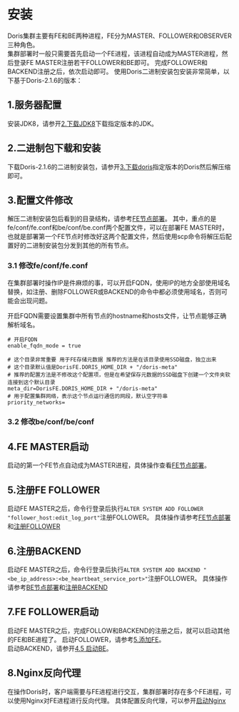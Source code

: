 # 安装

Doris集群主要有FE和BE两种进程，FE分为MASTER、FOLLOWER和OBSERVER三种角色。  
集群部署时一般只需要首先启动一个FE进程，该进程自动成为MASTER进程，然后登录FE MASTER注册若干FOLLOWER和BE即可。
完成FOLLOWER和BACKEND注册之后，依次启动即可。
使用Doris二进制安装包安装非常简单，以下基于Doris-2.1.6的版本：

## 1.服务器配置

安装JDK8，请参开[2.下载JDK8](resource_download.md#2-jdk8)下载指定版本的JDK。

## 2.二进制包下载和安装

下载Doris-2.1.6的二进制安装包，请参开[3.下载doris](resource_download.md#3-doris)指定版本的Doris然后解压缩即可。

## 3.配置文件修改

解压二进制安装包后看到的目录结构，请参考[FE节点部署](fe_deploy.md)。
其中，重点的是fe/conf/fe.conf和be/conf/be.conf两个配置文件，可以在部署FE
MASTER时，也就是部署第一个FE节点时修改好这两个配置文件，然后使用scp命令将解压后配置好的二进制安装包分发到其他的所有节点。

### 3.1 修改fe/conf/fe.conf

在集群部署时操作IP是件麻烦的事，可以开启FQDN，使用IP的地方全部使用域名替换，如注册、删除FOLLOWER或BACKEND的命令中都必须使用域名，否则可能会出现问题。

开启FQDN需要设置集群中所有节点的hostname和hosts文件，让节点能够正确解析域名。

```shell
# 开启FQDN
enable_fqdn_mode = true

# 这个目录非常重要 用于FE存储元数据 推荐的方法是在该目录使用SSD磁盘，独立出来
# 这个目录默认值是DorisFE.DORIS_HOME_DIR + "/doris-meta" 
# 推荐的配置方法是不修改这个配置项，但是在希望保存元数据的SSD磁盘下创建一个文件夹软连接到这个默认目录
meta_dir=DorisFE.DORIS_HOME_DIR + "/doris-meta"
# 用于配置集群网络，表示这个节点运行通信的网段，默认空字符串
priority_networks= 
```

### 3.2 修改be/conf/be/conf

## 4.FE MASTER启动

启动的第一个FE节点自动成为MASTER进程，具体操作查看[FE节点部署](fe_deploy.md)。

## 5.注册FE FOLLOWER

启动FE MASTER之后，命令行登录后执行`ALTER SYSTEM ADD FOLLOWER "follower_host:edit_log_port"`注册FOLLOWER。
具体操作请参考[FE节点部署](fe_deploy.md)和[注册FOLLOWER](node.md#1-1-follower)

## 6.注册BACKEND

启动FE MASTER之后，命令行登录后执行`ALTER SYSTEM ADD BACKEND "<be_ip_address>:<be_heartbeat_service_port>"`注册FOLLOWER。
具体操作请参考[BE节点部署](be_deploy.md)和[注册BACKEND](node.md#3-1-be)

## 7.FE FOLLOWER启动

启动FE MASTER之后，完成FOLLOW和BACKEND的注册之后，就可以启动其他的FE和BE进程了。
启动FOLLOWER，请参考[5.添加FE](fe_deploy.md#5-2)。  
启动BACKEND，请参开[4.5 启动BE](be_deploy.md#4-5-be)。

## 8.Nginx反向代理

在操作Doris时，客户端需要与FE进程进行交互，集群部署时存在多个FE进程，可以使用Nginx对FE进程进行反向代理。
具体配置反向代理，可以参开[启动Nginx](cluster-deploy.md#7-nginx)




